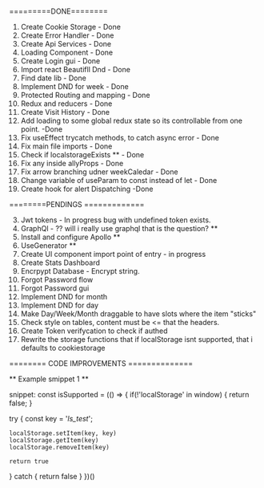 ###

=========DONE========

1. Create Cookie Storage - Done
2. Create Error Handler - Done
3. Create Api Services - Done
4. Loading Component - Done
5. Create Login gui - Done
6. Import react Beautifll Dnd - Done
7. Find date lib - Done
8. Implement DND for week - Done
9. Protected Routing and mapping - Done
10. Redux and reducers - Done
11. Create Visit History - Done
12. Add loading to some global redux state so its controllable from one point. -Done
13. Fix useEffect trycatch methods, to catch async error - Done
14. Fix main file imports - Done
15. Check if localstorageExists \*\* - Done
16. Fix any inside allyProps - Done
17. Fix arrow branching udner weekCaledar - Done
18. Change variable of useParam to const instead of let - Done
19. Create hook for alert Dispatching -Done

========PENDINGS =============

3. Jwt tokens - In progress bug with undefined token exists.
4. GraphQl  - ?? will i really use graphql that is the question? **
5. Install and configure Apollo **
6. UseGenerator **
7. Create UI component import point of entry - in progress
9. Create Stats Dashboard
10. Encrpypt Database - Encrypt string.
11. Forgot Password flow
12. Forgot Password gui
13. Implement DND for month
14. Implement DND for day
15. Make Day/Week/Month draggable to have slots where the item "sticks"
16. Check style on tables, content must be <= that the headers.
17. Create Token verifycation to check if authed
18. Rewrite the storage functions that if localStorage isnt supported, that i defaults to cookiestorage

======== CODE IMPROVEMENTS ==============


** Example smippet 1 **

snippet:
const isSupported = (() => {
if(!'localStorage' in window) {
return false;
}

try {
const key = '_ls_test_';

    localStorage.setItem(key, key)
    localStorage.getItem(key)
    localStorage.removeItem(key)

    return true

} catch {
return false
}
})()
